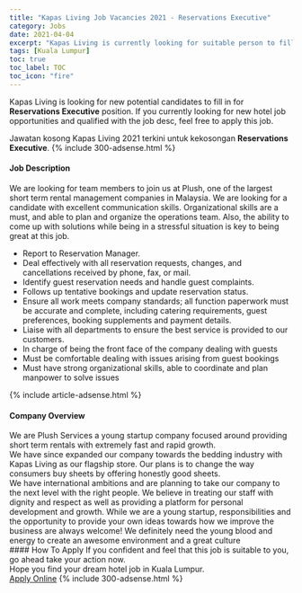 ```yaml
---
title: "Kapas Living Job Vacancies 2021 - Reservations Executive" 
category: Jobs 
date: 2021-04-04 
excerpt: "Kapas Living is currently looking for suitable person to fill in the Reservations Executive which positioned at Kuala Lumpur" 
tags: [Kuala Lumpur] 
toc: true 
toc_label: TOC 
toc_icon: "fire" 
--- 
```


<p>Kapas Living is looking for new potential candidates to fill in for <b>Reservations Executive</b> position. If you currently looking for new hotel job opportunities and qualified with the job desc, feel free to apply this job.
</p>Jawatan kosong Kapas Living 2021 terkini untuk kekosongan <b>Reservations Executive</b>. 
{% include 300-adsense.html %} 
<div><div><h4>Job Description</h4></div><div><div><span><div><p>We are looking for team members to join us at Plush, one of the largest short term rental management companies in Malaysia. We are looking for a candidate with excellent communication skills. Organizational skills are a must, and able to plan and organize the operations team. Also, the ability to come up with solutions while being in a stressful situation is key to being great at this job.</p><ul><li>Report to Reservation Manager.</li><li>Deal effectively with all reservation requests, changes, and cancellations received by phone, fax, or mail.</li><li>Identify guest reservation needs and handle guest complaints.</li><li>Follows up tentative bookings and update reservation status.</li><li>Ensure all work meets company standards; all function paperwork must be accurate and complete, including catering requirements, guest preferences, booking supplements and payment details.</li><li>Liaise with all departments to ensure the best service is provided to our customers.</li><li>In charge of being the front face of the company dealing with guests</li><li>Must be comfortable dealing with issues arising from guest bookings</li><li>Must have strong organizational skills, able to coordinate and plan manpower to solve issues</li></ul></div></span></div></div></div> 
{% include article-adsense.html %} 
<div><div><h4>Company Overview</h4></div><div><div><span><div><div>We are Plush Services a young startup company focused around providing short term rentals with extremely fast and rapid growth.</div>
<div>We have since expanded our company towards the bedding industry with Kapas Living as our flagship store. Our plans is to change the way consumers buy sheets by offering honestly good sheets.</div>
<div>We have international ambitions and are planning to take our company to the next level with the right people. We believe in treating our staff with dignity and respect as well as providing a platform for personal development&#160;and growth. While we are a young startup, responsibilities and the opportunity to provide your own ideas towards how we improve the business are always welcome! We definitely need the young blood and energy to create an awesome environment and a great culture</div></div></span></div></div></div> 
#### How To Apply 
If you confident and feel that this job is suitable to you, go ahead take your action now. <br/> 
Hope you find your dream hotel job in Kuala Lumpur. <br/> 
<a href="https://www.jobstreet.com.my/en/job/reservations-executive-4512882?jobId=jobstreet-my-job-4512882" class="btn btn--info" target="_blank" rel="nofollow noopenner">Apply Online</a> 
{% include 300-adsense.html %} 